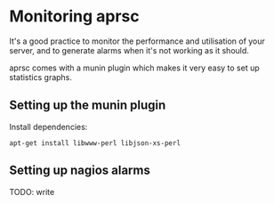 
Monitoring aprsc
================

It's a good practice to monitor the performance and utilisation of your
server, and to generate alarms when it's not working as it should.

aprsc comes with a munin plugin which makes it very easy to set up
statistics graphs.

Setting up the munin plugin
------------------------------

Install dependencies:

    apt-get install libwww-perl libjson-xs-perl


Setting up nagios alarms
---------------------------

TODO: write
